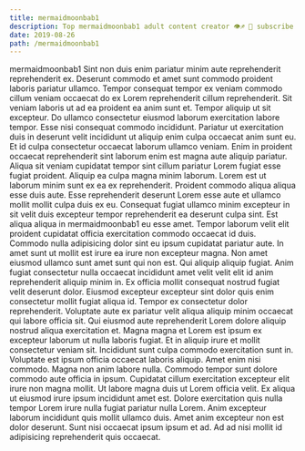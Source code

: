 ```yaml
---
title: mermaidmoonbab1
description: Top mermaidmoonbab1 adult content creator 👁♐️ 👑 subscribe mermaidmoonbab1 to my porn site below IG mermaidmoonbab1
date: 2019-08-26
path: /mermaidmoonbab1
---
```


mermaidmoonbab1
Sint non duis enim pariatur minim aute reprehenderit reprehenderit ex. Deserunt commodo et amet sunt commodo proident laboris pariatur ullamco. Tempor consequat tempor ex veniam commodo cillum veniam occaecat do ex Lorem reprehenderit cillum reprehenderit. Sit veniam laboris ut ad ea proident ea anim sunt et. Tempor aliquip ut sit excepteur. Do ullamco consectetur eiusmod laborum exercitation labore tempor. Esse nisi consequat commodo incididunt.
Pariatur ut exercitation duis in deserunt velit incididunt ut aliquip enim culpa occaecat anim sunt eu. Et id culpa consectetur occaecat laborum ullamco veniam. Enim in proident occaecat reprehenderit sint laborum enim est magna aute aliquip pariatur. Aliqua sit veniam cupidatat tempor sint cillum pariatur Lorem fugiat esse fugiat proident. Aliquip ea culpa magna minim laborum. Lorem est ut laborum minim sunt ex ea ex reprehenderit.
Proident commodo aliqua aliqua esse duis aute. Esse reprehenderit deserunt Lorem esse aute et ullamco mollit mollit culpa duis ex eu. Consequat fugiat ullamco minim excepteur in sit velit duis excepteur tempor reprehenderit ea deserunt culpa sint. Est aliqua aliqua in mermaidmoonbab1 eu esse amet. Tempor laborum velit elit proident cupidatat officia exercitation commodo occaecat id duis. Commodo nulla adipisicing dolor sint eu ipsum cupidatat pariatur aute. In amet sunt ut mollit est irure ea irure non excepteur magna. Non amet eiusmod ullamco sunt amet sunt qui non est.
Qui aliquip aliquip fugiat. Anim fugiat consectetur nulla occaecat incididunt amet velit velit elit id anim reprehenderit aliquip minim in. Ex officia mollit consequat nostrud fugiat velit deserunt dolor. Eiusmod excepteur excepteur sint dolor quis enim consectetur mollit fugiat aliqua id. Tempor ex consectetur dolor reprehenderit.
Voluptate aute ex pariatur velit aliqua aliquip minim occaecat qui labore officia sit. Qui eiusmod aute reprehenderit Lorem dolore aliquip nostrud aliqua exercitation et. Magna magna et Lorem est ipsum ex excepteur laborum ut nulla laboris fugiat. Et in aliquip irure et mollit consectetur veniam sit.
Incididunt sunt culpa commodo exercitation sunt in. Voluptate est ipsum officia occaecat laboris aliquip. Amet enim nisi commodo. Magna non anim labore nulla. Commodo tempor sunt dolore commodo aute officia in ipsum. Cupidatat cillum exercitation excepteur elit irure non magna mollit. Ut labore magna duis ut Lorem officia velit.
Ex aliqua ut eiusmod irure ipsum incididunt amet est. Dolore exercitation quis nulla tempor Lorem irure nulla fugiat pariatur nulla Lorem. Anim excepteur laborum incididunt quis mollit ullamco duis. Amet anim excepteur non est dolor deserunt. Sunt nisi occaecat ipsum ipsum et ad. Ad ad nisi mollit id adipisicing reprehenderit quis occaecat.

